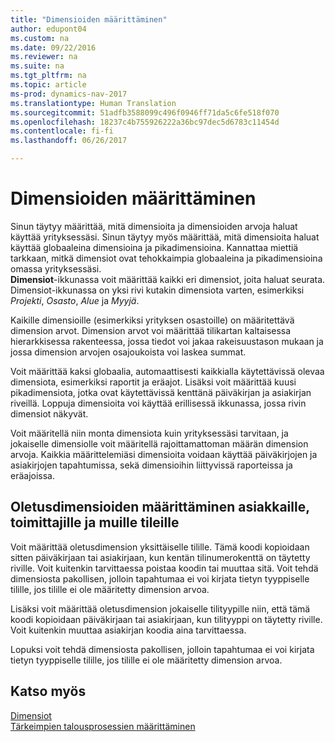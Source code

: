 ```yaml
---
title: "Dimensioiden määrittäminen"
author: edupont04
ms.custom: na
ms.date: 09/22/2016
ms.reviewer: na
ms.suite: na
ms.tgt_pltfrm: na
ms.topic: article
ms-prod: dynamics-nav-2017
ms.translationtype: Human Translation
ms.sourcegitcommit: 51adfb3588099c496f0946ff71da5c6fe518f070
ms.openlocfilehash: 18237c4b755926222a36bc97dec5d6783c11454d
ms.contentlocale: fi-fi
ms.lasthandoff: 06/26/2017

---
```


# <a name="set-up-dimensions"></a>Dimensioiden määrittäminen
Sinun täytyy määrittää, mitä dimensioita ja dimensioiden arvoja haluat käyttää yrityksessäsi. Sinun täytyy myös määrittää, mitä dimensioita haluat käyttää globaaleina dimensioina ja pikadimensioina. Kannattaa miettiä tarkkaan, mitkä dimensiot ovat tehokkaimpia globaaleina ja pikadimensioina omassa yrityksessäsi.  
**Dimensiot**-ikkunassa voit määrittää kaikki eri dimensiot, joita haluat seurata. Dimensiot-ikkunassa on yksi rivi kutakin dimensiota varten, esimerkiksi *Projekti*, *Osasto*, *Alue* ja *Myyjä*.  

Kaikille dimensioille (esimerkiksi yrityksen osastoille) on määritettävä dimension arvot. Dimension arvot voi määrittää tilikartan kaltaisessa hierarkkisessa rakenteessa, jossa tiedot voi jakaa rakeisuustason mukaan ja jossa dimension arvojen osajoukoista voi laskea summat.  

Voit määrittää kaksi globaalia, automaattisesti kaikkialla käytettävissä olevaa dimensiota, esimerkiksi raportit ja eräajot. Lisäksi voit määrittää kuusi pikadimensiota, jotka ovat käytettävissä kenttänä päiväkirjan ja asiakirjan riveillä. Loppuja dimensioita voi käyttää erillisessä ikkunassa, jossa rivin dimensiot näkyvät.  

Voit määritellä niin monta dimensiota kuin yrityksessäsi tarvitaan, ja jokaiselle dimensiolle voit määritellä rajoittamattoman määrän dimension arvoja. Kaikkia määrittelemiäsi dimensioita voidaan käyttää päiväkirjojen ja asiakirjojen tapahtumissa, sekä dimensioihin liittyvissä raporteissa ja eräajoissa.  

## <a name="set-up-default-dimensions-for-customers-vendors-and-other-accounts"></a>Oletusdimensioiden määrittäminen asiakkaille, toimittajille ja muille tileille
Voit määrittää oletusdimension yksittäiselle tilille. Tämä koodi kopioidaan sitten päiväkirjaan tai asiakirjaan, kun kentän tilinumerokenttä on täytetty riville. Voit kuitenkin tarvittaessa poistaa koodin tai muuttaa sitä. Voit tehdä dimensiosta pakollisen, jolloin tapahtumaa ei voi kirjata tietyn tyyppiselle tilille, jos tilille ei ole määritetty dimension arvoa.  

Lisäksi voit määrittää oletusdimension jokaiselle tilityypille niin, että tämä koodi kopioidaan päiväkirjaan tai asiakirjaan, kun tilityyppi on täytetty riville. Voit kuitenkin muuttaa asiakirjan koodia aina tarvittaessa.  

Lopuksi voit tehdä dimensiosta pakollisen, jolloin tapahtumaa ei voi kirjata tietyn tyyppiselle tilille, jos tilille ei ole määritetty dimension arvoa.

## <a name="see-also"></a>Katso myös
[Dimensiot](finance-setup-dimensions.md)  
[Tärkeimpien talousprosessien määrittäminen](finance-setup-setup-finance-setup.md)

